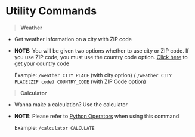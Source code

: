 # Utility Commands

>**Weather**

* Get weather information on a city with ZIP code
* **NOTE:** You will be given two options whether to use city or ZIP code. If you use ZIP code, you must use the country code option. [Click here](https://countrycode.org/) to get your country code

    Example: `/weather CITY PLACE` (with city option) / `/weather CITY PLACE(ZIP code) COUNTRY_CODE` (with ZIP Code option)

>**Calculator**

* Wanna make a calculation? Use the calculator
* **NOTE:** Please refer to [Python Operators](https://www.geeksforgeeks.org/python-operators/?ref=lbp) when using this command

    Example: `/calculator CALCULATE`
